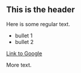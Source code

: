 ## This is the header

Here is some regular text.

 * bullet 1
 * bullet 2
 
[Link to Google](http://www.google.com)

More text. 